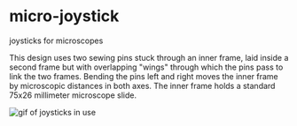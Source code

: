 # micro-joystick
joysticks for microscopes

This design uses two sewing pins stuck through an inner frame, laid inside a second frame but with overlapping "wings" through which the pins pass to link the two frames. Bending the pins left and right moves the inner frame by microscopic distances in both axes. The inner frame holds a standard 75x26 millimeter microscope slide. 

![gif of joysticks in use](https://jywarren.github.io/micro-joystick/micro-joystick.gif)
